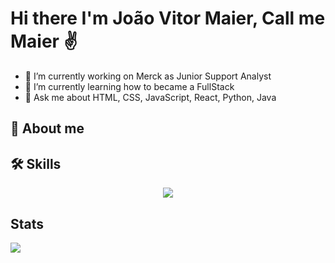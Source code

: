 # Hi there I'm João Vitor Maier, Call me Maier ✌

- 🔭 I’m currently working on Merck as Junior Support Analyst
- 🌱 I’m currently learning how to became a FullStack
- 💬 Ask me about HTML, CSS, JavaScript, React, Python, Java

## 🚀 About me


## 🛠 Skills
<p align="center">
  <a href="https://skillicons.dev">
    <img src="https://skillicons.dev/icons?i=git,html,css,js,php,python,react" />
  </a>
</p>

##  Stats

<div>
  <img src="https://github-readme-stats.vercel.app/api/top-langs/?username=JVMaier&hide=HTML&langs_count=8&layout=compact&theme=react&border_radius=10&size_weight=0.5&count_weight=0.5&exclude_repo=github-readme-stats" />
  <!--
  <img src="[https://github-readme-stats.vercel.app/api?username=anuraghazra&show_icons=true](https://github-readme-stats.vercel.app/api?username=JVMaier&show_icons=true&theme=react&rank_icon=github&border_radius=10)" />
</div>

<h2 align="center">⚡ Stats ⚡</h2>
<br>
<div align=center>
  <img width=390 src="https://streak-stats.demolab.com/?user=jhyago&count_private=true&theme=react&border_radius=10" alt="streak stats"/>
  <img width=390 src="https://github-readme-stats.vercel.app/api?username=jhyago&count_private=true&show_icons=true&theme=react&rank_icon=github&border_radius=10" alt="readme stats" />
  <br/>
  <img width=325 align="center" src="https://github-readme-stats.vercel.app/api/top-langs/?username=jhyago&hide=HTML&langs_count=8&layout=compact&theme=react&border_radius=10&size_weight=0.5&count_weight=0.5&exclude_repo=github-readme-stats" alt="top langs" />
</div> -->


